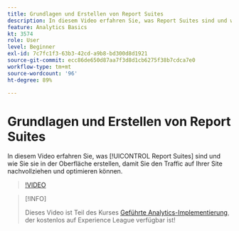 ```yaml
---
title: Grundlagen und Erstellen von Report Suites
description: In diesem Video erfahren Sie, was Report Suites sind und wie Sie sie in der Oberfläche erstellen, sodass Sie nachvollziehen und optimieren können, wer Ihre Site besucht.
feature: Analytics Basics
kt: 3574
role: User
level: Beginner
exl-id: 7c7fc1f3-63b3-42cd-a9b8-bd300d8d1921
source-git-commit: ecc86de650d87aa7f3d8d1cb6275f38b7cdca7e0
workflow-type: tm+mt
source-wordcount: '96'
ht-degree: 89%

---
```


# Grundlagen und Erstellen von Report Suites

In diesem Video erfahren Sie, was [!UICONTROL Report Suites] sind und wie Sie sie in der Oberfläche erstellen, damit Sie den Traffic auf Ihrer Site nachvollziehen und optimieren können.

>[!VIDEO](https://video.tv.adobe.com/v/28773/?quality=12&learn=on)

>[!INFO]
>
> Dieses Video ist Teil des Kurses [Geführte Analytics-Implementierung](https://experienceleague.adobe.com/?recommended=Analytics-D-1-2019.1&amp;lang=de), der kostenlos auf Experience League verfügbar ist!
